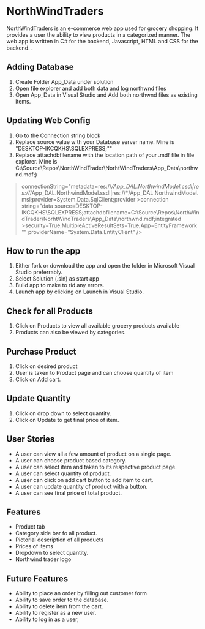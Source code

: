 # NorthWindTraders
NorthWindTraders is an e-commerce web app used for grocery shopping. It provides a user the ability to view products in a categorized manner. The web app is written in C# for the backend, Javascript, HTML and CSS for the backend.  .

## Adding Database
1. Create Folder App_Data under solution
2. Open file explorer and add both data and log northwnd files
3. Open App_Data in Visual Studio and Add both northwnd files as existing items.

## Updating Web Config
1. Go to the Connection string block 
2. Replace source value with your Database server name. Mine is "DESKTOP-IKCQKHS\SQLEXPRESS;""
3. Replace attachdbfilename with the location path of your .mdf file in file explorer. Mine is C:\Source\Repos\NorthWindTrader\NorhtWindTraders\App_Data\northwnd.mdf;)

> <add name="NWContext" >connectionString="metadata=res://*/App_DAL.NorthwindModel.csdl|res://*/App_DAL.NorthwindModel.ssdl|res://*/App_DAL.NorthwindModel.msl;provider=System.Data.SqlClient;provider >connection string=&quot;data source=DESKTOP-IKCQKHS\SQLEXPRESS;attachdbfilename=C:\Source\Repos\NorthWindTrader\NorhtWindTraders\App_Data\northwnd.mdf;integrated >security=True;MultipleActiveResultSets=True;App=EntityFramework&quot;" providerName="System.Data.EntityClient" />

## How to run the app
1. Either fork or download the app and open the folder in Microsoft Visual Studio preferrably.
2. Select Solution (.sln) as start app
3. Build app to make to rid any errors.
4. Launch app by clicking on Launch in Visual Studio.

## Check for all Products
1. Click on Products to view all available grocery products available
2. Products can also be viewed by categories.

## Purchase Product
1. Click on desired product
2. User is taken to Product page and can choose quantity of item
3. Click on Add cart.

## Update Quantity
1. Click on drop down to select quantity.
2. Click on Update to get final price of item.


## User Stories
- A user can view all a few amount of product on a single page.
- A user can choose product based category.
- A user can select item and taken to its respective product page.
- A user can select quantity of product.
- A user can click on add cart button to add item to cart.
- A user can update quantity of product with a button.
- A user can see final price of total product.

## Features
- Product tab
- Category side bar fo all product.
- Pictorial description of all products
- Prices of items
- Dropdown to select quantity.
- Northwind trader logo

## Future Features
- Ability to place an order by filling out customer form
- Ability to save order to the database.
- Ability to delete item from the cart.
- Ability to register as a new user.
- Ability to log in as a user,



